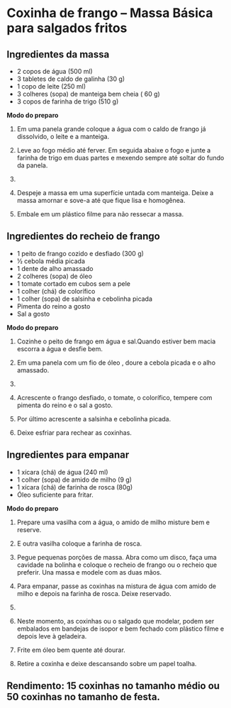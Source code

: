 # Coxinha de frango – Massa Básica para salgados fritos



## **Ingredientes da massa**

- 2 copos de água (500 ml)
- 3 tabletes de caldo de galinha (30 g)
- 1 copo de leite (250 ml)
- 3 colheres (sopa) de manteiga bem cheia ( 60 g)
- 3 copos de farinha de trigo (510 g)

**Modo do preparo**

1. Em uma panela grande coloque a água com o caldo de frango já dissolvido, o leite e a manteiga.
2. Leve ao fogo médio até ferver. Em seguida abaixe o fogo e junte a farinha de trigo em duas partes e mexendo sempre até soltar do fundo da panela.
3. 

4. Despeje a massa em uma superfície untada com manteiga. Deixe a massa amornar e sove-a até que fique lisa e homogênea.
5. Embale em um plástico filme para não ressecar a massa.

## **Ingredientes do recheio de frango**

- 1 peito de frango cozido e desfiado (300 g)
- ½ cebola média picada
- 1 dente de alho amassado
- 2 colheres (sopa) de óleo
- 1 tomate cortado em cubos sem a pele
- 1 colher (chá) de colorífico
- 1 colher (sopa) de salsinha e cebolinha picada
- Pimenta do reino a gosto
- Sal a gosto

**Modo do preparo**

1. Cozinhe o peito de frango em água e sal.Quando estiver bem macia escorra a água e desfie bem.
2. Em uma panela com um fio de óleo , doure a cebola picada e o alho amassado.
3. 

4. Acrescente o frango desfiado, o tomate, o colorífico, tempere com pimenta do reino e o sal a gosto.
5. Por último acrescente a salsinha e cebolinha  picada.
6. Deixe esfriar para rechear as coxinhas.

## **Ingredientes para empanar**

- 1 xícara (chá) de água (240 ml)
- 1 colher (sopa) de amido de milho (9 g)
- 1 xícara (chá) de farinha de rosca (80g)
- Óleo suficiente para fritar.

**Modo do preparo**

1. Prepare uma vasilha com a água, o amido de milho misture bem e reserve.
2. E outra vasilha coloque a farinha de rosca.
3. Pegue pequenas porções de massa. Abra como um disco, faça uma cavidade na bolinha e coloque o recheio de frango ou o recheio que preferir. Una massa e modele com as duas mãos.
4. Para empanar, passe as coxinhas na mistura de água com amido de milho e depois na farinha de rosca. Deixe reservado.
5. 

6. Neste momento, as coxinhas ou o salgado que modelar, podem ser embalados em bandejas de isopor e bem fechado com plástico filme e depois leve à geladeira.
7. Frite em óleo bem quente até dourar.
8. Retire a coxinha e deixe descansando sobre um papel toalha.

 ## Rendimento: 15 coxinhas no tamanho médio ou 50 coxinhas no tamanho de festa.
